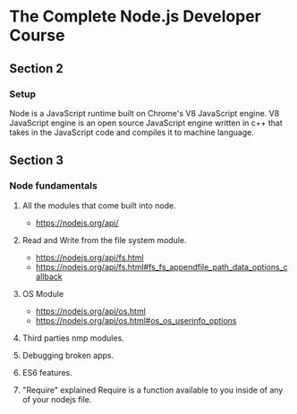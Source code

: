 # The Complete Node.js Developer Course

## Section 2

### Setup
Node is a JavaScript runtime built on Chrome's V8 JavaScript engine. V8 JavaScript engine is an open source JavaScript engine written in c++ that takes in the JavaScript code and compiles it to machine language.

## Section 3 

### Node fundamentals

1. All the modules that come built into node.
    * https://nodejs.org/api/

2. Read and Write from the file system module.
    * https://nodejs.org/api/fs.html
    * https://nodejs.org/api/fs.html#fs_fs_appendfile_path_data_options_callback

3. OS Module
    * https://nodejs.org/api/os.html
    * https://nodejs.org/api/os.html#os_os_userinfo_options

4. Third parties nmp modules.

5. Debugging broken apps.

6. ES6 features.

7. "Require" explained
    Require is a function available to you inside of any of your nodejs file. 